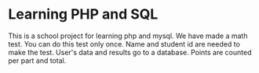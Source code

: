 # Learning PHP and SQL

This is a school project for learning php and mysql. We have made a math test.
You can do this test only once. Name and student id are needed to make the test. 
User's data and results go to a database. Points are counted per part and total.



